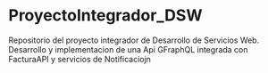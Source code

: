 # ProyectoIntegrador_DSW
Repositorio del proyecto integrador de Desarrollo de Servicios Web. Desarrollo y implementacion de una Api GFraphQL integrada con FacturaAPI y servicios de Notificaciojn
